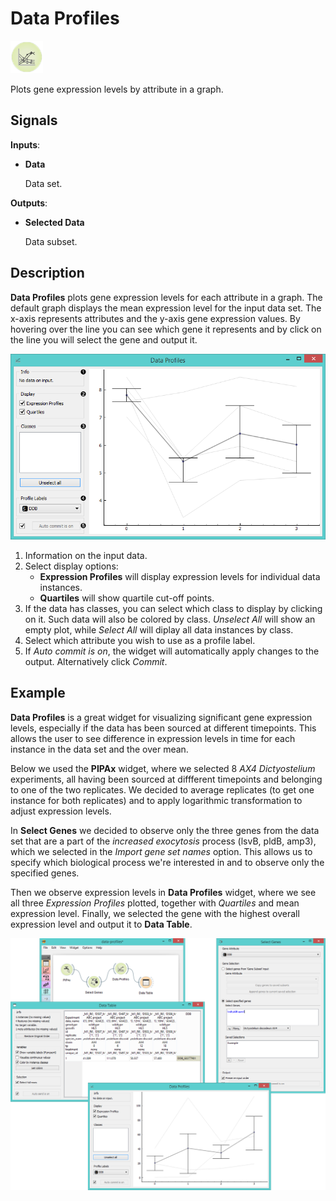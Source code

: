 Data Profiles
=============

![Data profiles widget icon](icons/data-profiles.png)

Plots gene expression levels by attribute in a graph.

Signals
-------

**Inputs**:

- **Data**

  Data set.

**Outputs**:

- **Selected Data**

  Data subset.

Description
-----------

**Data Profiles** plots gene expression levels for each attribute in a graph. The default
graph displays the mean expression level for the input data set. The x-axis represents
attributes and the y-axis gene expression values. By hovering over the line you can see
which gene it represents and by click on the line you will select the gene and output it.

![image](images/DataProfiles-stamped.png)

1. Information on the input data.
2. Select display options:
   - **Expression Profiles** will display expression levels for individual data instances.
   - **Quartiles** will show quartile cut-off points.
3. If the data has classes, you can select which class to display by clicking on it. Such data will
   also be colored by class. *Unselect All* will show an empty plot, while *Select All* will diplay
   all data instances by class.
4. Select which attribute you wish to use as a profile label.
5. If *Auto commit is on*, the widget will automatically apply changes to the output. Alternatively click *Commit*.

Example
-------

**Data Profiles** is a great widget for visualizing significant gene expression levels,
especially if the data has been sourced at different timepoints. This allows the user
to see difference in expression levels in time for each instance in the data set and the
over mean.

Below we used the **PIPAx** widget, where we selected 8 *AX4 Dictyostelium* experiments, all
having been sourced at diffferent timepoints and belonging to one of the two replicates. We
decided to average replicates (to get one instance for both replicates) and to apply logarithmic
transformation to adjust expression levels.

In **Select Genes** we decided to observe only the three genes from the data set that
are a part of the *increased exocytosis* process (lsvB, pldB, amp3), which we selected in
the *Import gene set names* option. This allows us to specify which biological process
we're interested in and to observe only the specified genes.

Then we observe expression levels in **Data Profiles** widget, where we see all three
*Expression Profiles* plotted, together with *Quartiles* and mean expression level. Finally,
we selected the gene with the highest overall expression level and output it to **Data Table**.

<img src="images/DataProfiles-Example.png" alt="image" width="600">
